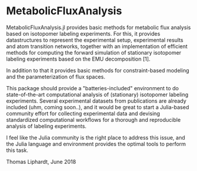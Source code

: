 # MetabolicFluxAnalysis

MetabolicFluxAnalysis.jl provides basic methods for metabolic flux analysis based on isotopomer labeling experiments. For this, it provides datastructures to represent the experimental setup, experimental results and atom transition networks, together with an implementation of efficient methods for computing the forward simulation of stationary isotopomer labeling experiments based on the EMU decomposition [1].

In addition to that it provides basic methods for constraint-based modeling and the parameterization of flux spaces.

This package should provide a "batteries-included" environment to do state-of-the-art computational analysis of (stationary) isotopomer labeling experiments. Several experimental datasets from publications are already included (uhm, coming soon..), and it would be great to start a Julia-based community effort for collecting experimental data and devising standardized computational workflows for a thorough and reproducible analysis of labeling experiments.

I feel like the Julia community is the right place to address this issue, and the Julia language and environment provides the optimal tools to perform this task.




Thomas Liphardt, June 2018
